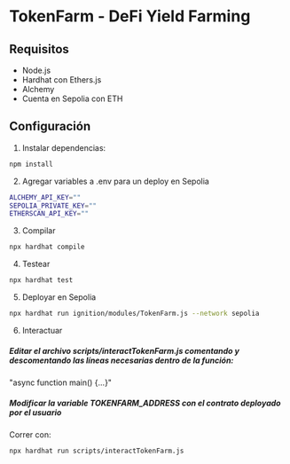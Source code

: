 # TokenFarm - DeFi Yield Farming

## Requisitos

- Node.js
- Hardhat con Ethers.js
- Alchemy
- Cuenta en Sepolia con ETH

## Configuración

1. Instalar dependencias:

```bash
npm install
```

2. Agregar variables a .env para un deploy en Sepolia

```bash
ALCHEMY_API_KEY=""
SEPOLIA_PRIVATE_KEY=""
ETHERSCAN_API_KEY=""
```

3. Compilar

```bash
npx hardhat compile
```

4. Testear

```bash
npx hardhat test
```

5. Deployar en Sepolia

```bash
npx hardhat run ignition/modules/TokenFarm.js --network sepolia
```

6. Interactuar

##### Editar el archivo scripts/interactTokenFarm.js comentando y descomentando las líneas necesarias dentro de la función:

"async function main() {...}"

##### Modificar la variable TOKENFARM_ADDRESS con el contrato deployado por el usuario

Correr con:

```bash
npx hardhat run scripts/interactTokenFarm.js
```
